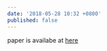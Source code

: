 ```yaml
---
date: '2018-05-28 10:32 +0800'
published: false
---
```

paper is availabe at [here](https://www.dropbox.com/s/3e9ript3iw07cbv/1603.09240.pdf?dl=0)

